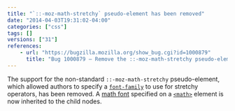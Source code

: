 ```yaml
---
title: "`::-moz-math-stretchy` pseudo-element has been removed"
date: "2014-04-03T19:31:02-04:00"
categories: ["css"]
tags: []
versions: ["31"]
references:
    - url: "https://bugzilla.mozilla.org/show_bug.cgi?id=1000879"
      title: "Bug 1000879 – Remove the ::-moz-math-stretchy pseudo-element."
---
```

The support for the non-standard `::-moz-math-stretchy` pseudo-element, which allowed authors to specify a [`font-family`](https://developer.mozilla.org/docs/Web/CSS/font-family) to use for stretchy operators, has been removed. A [math font](https://developer.mozilla.org/docs/Mozilla/MathML_Project/Fonts) specified on a [`<math>`](https://developer.mozilla.org/docs/Web/HTML/Element/math) element is now inherited to the child nodes.
